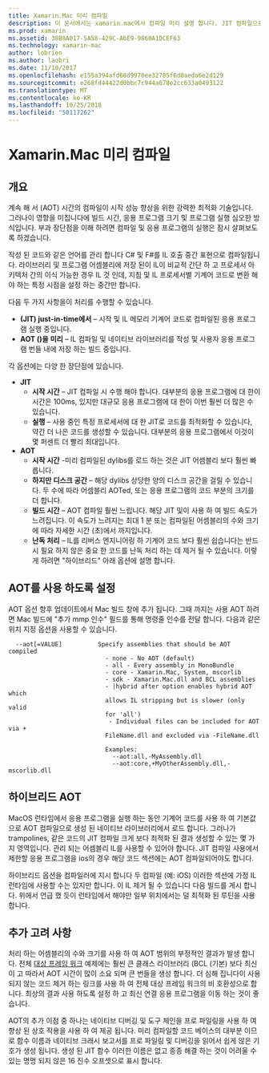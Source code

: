 ```yaml
---
title: Xamarin.Mac 미리 컴파일
description: 이 문서에서는 xamarin.mac에서 컴파일 미리 설명 합니다. JIT 컴파일으로 AOT 컴파일 비교, AOT를 사용 하도록 설정 하는 방법에 설명 하 고 하이브리드 AOT 살펴봅니다.
ms.prod: xamarin
ms.assetid: 38B8A017-5A58-429C-A6E9-9860A1DCEF63
ms.technology: xamarin-mac
author: lobrien
ms.author: laobri
ms.date: 11/10/2017
ms.openlocfilehash: e155a394afd68d9970ee32785f6d0aeda6e2d129
ms.sourcegitcommit: e268fd44422d0bbc7c944a678e2cc633a0493122
ms.translationtype: MT
ms.contentlocale: ko-KR
ms.lasthandoff: 10/25/2018
ms.locfileid: "50117262"
---
```

# <a name="xamarinmac-ahead-of-time-compilation"></a>Xamarin.Mac 미리 컴파일

## <a name="overview"></a>개요

계속 해 서 (AOT) 시간의 컴파일이 시작 성능 향상을 위한 강력한 최적화 기술입니다. 그러나이 영향을 미칩니다에 빌드 시간, 응용 프로그램 크기 및 프로그램 실행 심오한 방식입니다. 부과 장단점을 이해 하려면 컴파일 및 응용 프로그램의 실행은 잠시 살펴보도록 하겠습니다.

작성 된 코드와 같은 언어를 관리 합니다 C# 및 F#를 IL 호출 중간 표현으로 컴파일됩니다. 라이브러리 및 프로그램 어셈블리에 저장 된이 IL이 비교적 간단 하 고 프로세서 아키텍처 간의 이식 가능한 경우 IL 것 인데, 지침 및 IL 프로세서별 기계어 코드로 변환 해야 하는 특정 시점을 설정 하는 중간만 합니다.

다음 두 가지 사항을이 처리를 수행할 수 있습니다.

- **(JIT) just-in-time에서** – 시작 및 IL 메모리 기계어 코드로 컴파일된 응용 프로그램 실행 중입니다.
- **AOT ()을 미리** – IL 컴파일 및 네이티브 라이브러리를 작성 및 사용자 응용 프로그램 번들 내에 저장 하는 빌드 중입니다.

각 옵션에는 다양 한 장단점에 있습니다.

- **JIT**
  - **시작 시간** – JIT 컴파일 시 수행 해야 합니다. 대부분의 응용 프로그램에 대 한이 시간은 100ms, 있지만 대규모 응용 프로그램에 대 한이 이번 훨씬 더 많은 수 있습니다.
  - **실행** – 사용 중인 특정 프로세서에 대 한 JIT로 코드를 최적화할 수 있습니다, 약간 더 나은 코드를 생성할 수 있습니다. 대부분의 응용 프로그램에서 이것이 몇 퍼센트 더 빨리 최대입니다.
- **AOT**
  - **시작 시간** -미리 컴파일된 dylibs를 로드 하는 것은 JIT 어셈블리 보다 훨씬 빠릅니다.
  - **하지만 디스크 공간** – 해당 dylibs 상당한 양의 디스크 공간을 걸릴 수 있습니다. 두 수에 따라 어셈블리 AOTed, 또는 응용 프로그램의 코드 부분의 크기를 더 합니다.
  - **빌드 시간** – AOT 컴파일 훨씬 느립니다. 해당 JIT 및이 사용 하 여 빌드 속도가 느려집니다. 이 속도가 느려지는 최대 1 분 또는 컴파일된 어셈블리의 수와 크기에 따라 자세한 시간 (초)에서 까지입니다.
  - **난독 처리** – IL를 리버스 엔지니어링 하 기계어 코드 보다 훨씬 쉽습니다는 반드시 필요 하지 않은 중요 한 코드를 난독 처리 하는 데 제거 될 수 있습니다. 이렇게 하려면 "하이브리드" 아래 옵션에 설명 합니다.

## <a name="enabling-aot"></a>AOT를 사용 하도록 설정

AOT 옵션 향후 업데이트에서 Mac 빌드 창에 추가 됩니다. 그때 까지는 사용 AOT 하려면 Mac 빌드에 "추가 mmp 인수" 필드를 통해 명령줄 인수를 전달 합니다. 다음과 같은 위치 지정 옵션을 사용할 수 있습니다.


      --aot[=VALUE]          Specify assemblies that should be AOT compiled
                               - none - No AOT (default)
                               - all - Every assembly in MonoBundle
                               - core - Xamarin.Mac, System, mscorlib
                               - sdk - Xamarin.Mac.dll and BCL assemblies
                               - |hybrid after option enables hybrid AOT which
                               allows IL stripping but is slower (only valid
                               for 'all')
                                - Individual files can be included for AOT via +
                               FileName.dll and excluded via -FileName.dll

                               Examples:
                                 --aot:all,-MyAssembly.dll
                                 --aot:core,+MyOtherAssembly.dll,-mscorlib.dll



## <a name="hybrid-aot"></a>하이브리드 AOT

MacOS 런타임에서 응용 프로그램을 실행 하는 동안 기계어 코드를 사용 하 여 기본값으로 AOT 컴파일으로 생성 된 네이티브 라이브러리에서 로드 합니다. 그러나가 trampolines, 같은 코드의 JIT 컴파일 크게 보다 최적화 된 결과 생성할 수 있는 몇 가지 영역입니다. 관리 되는 어셈블리 IL를 사용할 수 있어야 합니다. JIT 컴파일 사용에서 제한할 응용 프로그램을 ios의 경우 해당 코드 섹션에는 AOT 컴파일되어야도 합니다.

하이브리드 옵션을 컴파일러에 지시 합니다 두 컴파일 (예: iOS) 이러한 섹션에 가정 IL 런타임에 사용할 수는 있지만 합니다. 이 IL 제거 될 수 있습니다 다음 빌드를 게시 합니다. 위에서 언급 했 듯이 런타임에서 해야만 일부 위치에서는 덜 최적화 된 루틴을 사용 합니다.

## <a name="further-considerations"></a>추가 고려 사항

처리 하는 어셈블리의 수와 크기를 사용 하 여 AOT 범위의 부정적인 결과가 발생 합니다. 전체 [대상 프레임 워크](~/mac/platform/target-framework.md) 예제에는 훨씬 큰 클래스 라이브러리 (BCL (기본) 보다 최신이 고 따라서 AOT 시간이 많이 소요 되며 큰 번들을 생성 합니다. 더 심해 집니다이 사용 되지 않는 코드 제거 하는 링크를 사용 하 여 전체 대상 프레임 워크의 비 호환성으로 합니다. 최상의 결과 사용 하도록 설정 하 고 최신 연결 응용 프로그램을 이동 하는 것이 좋습니다.

AOT의 추가 이점 중 하나는 네이티브 디버깅 및 도구 체인을 프로 파일링을 사용 하 여 향상 된 상호 작용을 사용 하 여 제공 됩니다. 미리 컴파일할 코드 베이스의 대부분 이므로 함수 이름과 네이티브 크래시 보고서를 프로 파일링 및 디버깅을 읽어서 쉽게 않은 기호가 생성 됩니다. 생성 된 JIT 함수 이러한 이름은 없고 종종 해결 하는 것이 어려울 수 있는 명명 되지 않은 16 진수 오프셋으로 표시 합니다.
